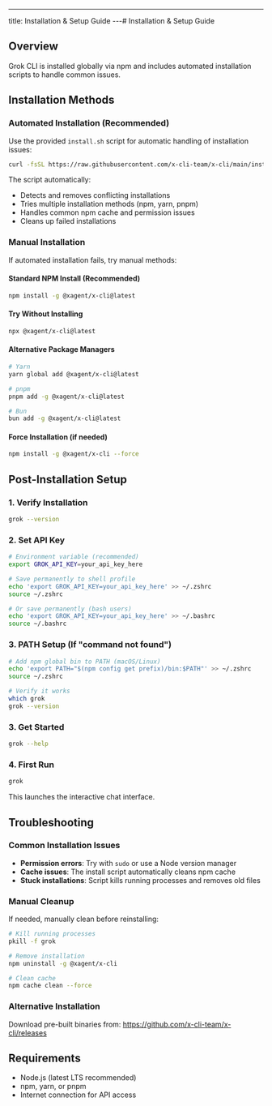---
title: Installation & Setup Guide
---# Installation & Setup Guide

## Overview
Grok CLI is installed globally via npm and includes automated installation scripts to handle common issues.

## Installation Methods

### Automated Installation (Recommended)
Use the provided `install.sh` script for automatic handling of installation issues:

```bash
curl -fsSL https://raw.githubusercontent.com/x-cli-team/x-cli/main/install.sh | bash
```

The script automatically:
- Detects and removes conflicting installations
- Tries multiple installation methods (npm, yarn, pnpm)
- Handles common npm cache and permission issues
- Cleans up failed installations

### Manual Installation
If automated installation fails, try manual methods:

#### Standard NPM Install (Recommended)
```bash
npm install -g @xagent/x-cli@latest
```

#### Try Without Installing
```bash
npx @xagent/x-cli@latest
```

#### Alternative Package Managers
```bash
# Yarn
yarn global add @xagent/x-cli@latest

# pnpm
pnpm add -g @xagent/x-cli@latest

# Bun
bun add -g @xagent/x-cli@latest
```

#### Force Installation (if needed)
```bash
npm install -g @xagent/x-cli --force
```

## Post-Installation Setup

### 1. Verify Installation
```bash
grok --version
```

### 2. Set API Key
```bash
# Environment variable (recommended)
export GROK_API_KEY=your_api_key_here

# Save permanently to shell profile
echo 'export GROK_API_KEY=your_api_key_here' >> ~/.zshrc
source ~/.zshrc

# Or save permanently (bash users)
echo 'export GROK_API_KEY=your_api_key_here' >> ~/.bashrc
source ~/.bashrc
```

### 3. PATH Setup (If "command not found")
```bash
# Add npm global bin to PATH (macOS/Linux)
echo 'export PATH="$(npm config get prefix)/bin:$PATH"' >> ~/.zshrc
source ~/.zshrc

# Verify it works
which grok
grok --version
```

### 3. Get Started
```bash
grok --help
```

### 4. First Run
```bash
grok
```
This launches the interactive chat interface.

## Troubleshooting

### Common Installation Issues
- **Permission errors**: Try with `sudo` or use a Node version manager
- **Cache issues**: The install script automatically cleans npm cache
- **Stuck installations**: Script kills running processes and removes old files

### Manual Cleanup
If needed, manually clean before reinstalling:
```bash
# Kill running processes
pkill -f grok

# Remove installation
npm uninstall -g @xagent/x-cli

# Clean cache
npm cache clean --force
```

### Alternative Installation
Download pre-built binaries from: https://github.com/x-cli-team/x-cli/releases

## Requirements
- Node.js (latest LTS recommended)
- npm, yarn, or pnpm
- Internet connection for API access